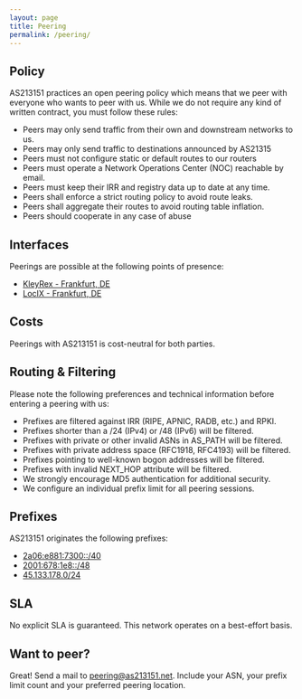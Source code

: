 ```yaml
---
layout: page
title: Peering
permalink: /peering/
---
```


## Policy

AS213151 practices an open peering policy which means that we peer with everyone who wants to peer with us. While we do not require any kind of written contract, you must follow these rules:

- Peers may only send traffic from their own and downstream networks to us.
- Peers may only send traffic to destinations announced by AS21315
- Peers must not configure static or default routes to our routers
- Peers must operate a Network Operations Center (NOC) reachable by email.
- Peers must keep their IRR and registry data up to date at any time.
- Peers shall enforce a strict routing policy to avoid route leaks.
- Peers shall aggregate their routes to avoid routing table inflation.
- Peers should cooperate in any case of abuse

## Interfaces

Peerings are possible at the following points of presence:
- [KleyRex - Frankfurt, DE](https://www.peeringdb.com/ix/123)
- [LocIX - Frankfurt, DE](https://www.peeringdb.com/ix/2084)

## Costs

Peerings with AS213151 is cost-neutral for both parties.

## Routing & Filtering

Please note the following preferences and technical information before entering a peering with us:

- Prefixes are filtered against IRR (RIPE, APNIC, RADB, etc.) and RPKI.
- Prefixes shorter than a /24 (IPv4) or /48 (IPv6) will be filtered.
- Prefixes with private or other invalid ASNs in AS_PATH will be filtered.
- Prefixes with private address space (RFC1918, RFC4193) will be filtered.
- Prefixes pointing to well-known bogon addresses will be filtered.
- Prefixes with invalid NEXT_HOP attribute will be filtered.
- We strongly encourage MD5 authentication for additional security.
- We configure an individual prefix limit for all peering sessions.

## Prefixes
AS213151 originates the following prefixes:
- [2a06:e881:7300::/40](https://stat.ripe.net/2a06:e881:7300::/40)
- [2001:678:1e8::/48](https://stat.ripe.net/2001:678:1e8::/48)
- [45.133.178.0/24](https://stat.ripe.net/45.133.178.0/24)

## SLA
No explicit SLA is guaranteed. This network operates on a best-effort basis.

## Want to peer?
Great! Send a mail to [peering@as213151.net](mailto:peering@as213151.net).
Include your ASN, your prefix limit count and your preferred peering location.


